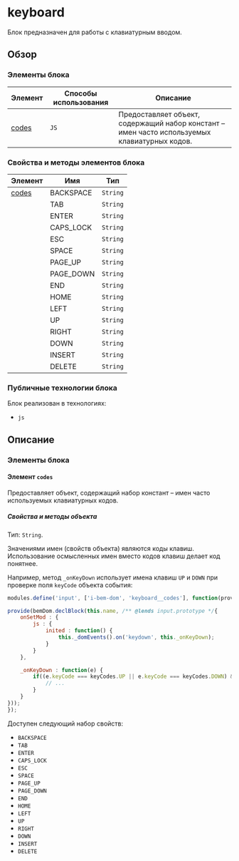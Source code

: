 # keyboard

Блок предназначен для работы с клавиатурным вводом.

## Обзор

### Элементы блока

| Элемент | Способы использования | Описание |
| --------| --------------------- | -------- |
| <a href="#elems-codes">codes</a> | `JS` | Предоставляет объект, содержащий набор констант – имен часто используемых клавиатурных кодов. |

### Свойства и методы элементов блока

| Элемент | Имя | Тип |
| ------- | --- | --- |
| <a href="#elems-codes">codes</a> | BACKSPACE | `String` |
| | TAB | `String` |
| | ENTER | `String` |
| | CAPS_LOCK | `String` |
| | ESC | `String` |
| | SPACE | `String` |
| | PAGE_UP | `String` |
| | PAGE_DOWN | `String` |
| | END | `String` |
| | HOME | `String` |
| | LEFT | `String` |
| | UP | `String` |
| | RIGHT | `String` |
| | DOWN | `String` |
| | INSERT | `String` |
| | DELETE | `String` |

### Публичные технологии блока

Блок реализован в технологиях:

* `js`

## Описание

<a name="elems"></a>

### Элементы блока

<a name="elems-codes"></a>

#### Элемент `codes`

Предоставляет объект, содержащий набор констант – имен часто используемых клавиатурных кодов.

<a name="elems-codes-fields"></a>

##### Свойства и методы объекта

Тип: `String`.

Значениями имен (свойств объекта) являются коды клавиш. Использование осмысленных имен вместо кодов клавиш делает код понятнее.

Например, метод `_onKeyDown` использует имена клавиш `UP` и `DOWN` при проверке поля `keyCode` объекта события:

```js
modules.define('input', ['i-bem-dom', 'keyboard__codes'], function(provide, bemDom, keyCodes) {

provide(bemDom.declBlock(this.name, /** @lends input.prototype */{
    onSetMod : {
        js : {
            inited : function() {
                this._domEvents().on('keydown', this._onKeyDown);
            }
        }
    },

    _onKeyDown : function(e) {
        if((e.keyCode === keyCodes.UP || e.keyCode === keyCodes.DOWN) && !e.shiftKey) {
            // ...
        }
    }
}));
});
```

Доступен следующий набор свойств:

* `BACKSPACE`
* `TAB`
* `ENTER`
* `CAPS_LOCK`
* `ESC`
* `SPACE`
* `PAGE_UP`
* `PAGE_DOWN`
* `END`
* `HOME`
* `LEFT`
* `UP`
* `RIGHT`
* `DOWN`
* `INSERT`
* `DELETE`

